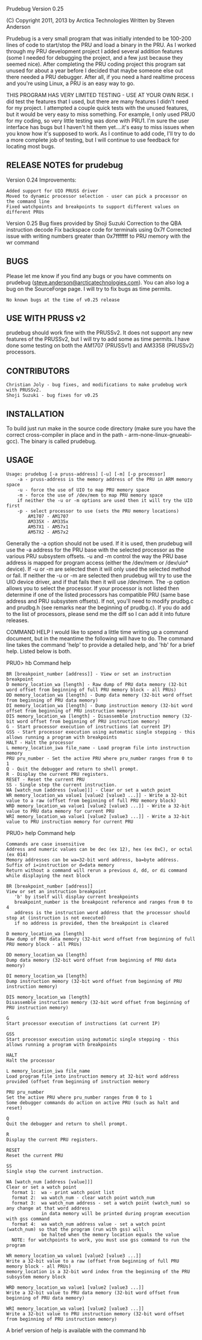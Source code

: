 
Prudebug Version 0.25

(C) Copyright 2011, 2013 by Arctica Technologies
Written by Steven Anderson

Prudebug is a very small program that was initially intended to be 100-200 lines of code to start/stop the PRU and load a binary in the PRU.
As I worked through my PRU development project I added several addition features (some I needed for debugging the project, and a few just
because they seemed nice).  After completing the PRU coding project this program sat unused for about a year before I decided that maybe
someone else out there needed a PRU debugger.  After all, if you need a hard realtime process and you're using Linux, a PRU is an easy
way to go.

THIS PROGRAM HAS VERY LIMITED TESTING - USE AT YOUR OWN RISK.
I did test the features that I used, but there are many features I didn't need for my project.  I attempted a couple quick tests with the
unused features, but it would be very easy to miss something.  For example, I only used PRU0 for my coding, so very little testing was done
with PRU1.  I'm sure the user interface has bugs but I haven't hit them yet....it's easy to miss issues when you know how it's supposed 
to work.  As I continue to add code, I'll try to do a more complete job of testing, but I will continue to use feedback for locating most
bugs.


RELEASE NOTES for prudebug
---------------------------------------------------------------------
Version 0.24
	Improvements:
	
	Added support for UIO PRUSS driver
	Moved to dynamic processor selection - user can pick a processor on the command line
	Fixed watchpoints and breakpoints to support different values on different PRUs

Version 0.25
	Bug fixes provided by Shoji Suzuki
		Correction to the QBA instruction decode
		Fix backspace code for terminals using 0x7f
		Corrected issue with writing numbers greater than 0x7fffffff to PRU memory with the wr command


BUGS
---------------------------------------------------------------------
Please let me know if you find any bugs or you have comments on prudebug (steve.anderson@arcticatechnologies.com).  You can also log a bug
on the SourceForge page.  I will try to fix bugs as time permits.

	No known bugs at the time of v0.25 release


USE WITH PRUSS v2
---------------------------------------------------------------------
prudebug should work fine with the PRUSSv2.  It does not support any new features of the PRUSSv2, but I will try to add some as
time permits.  I have done some testing on both the AM1707 (PRUSSv1) and AM3358 (PRUSSv2) processors.


CONTRIBUTORS
---------------------------------------------------------------------
	Christian Joly - bug fixes, and modifications to make prudebug work with PRUSSv2.
	Shoji Suzuki - bug fixes for v0.25


INSTALLATION
---------------------------------------------------------------------
To build just run make in the source code directory (make sure you have the correct cross-compiler in place and in the path - 
arm-none-linux-gnueabi-gcc).  The binary is called prudebug.


USAGE
---------------------------------------------------------------------
```
Usage: prudebug [-a pruss-address] [-u] [-m] [-p processor]
    -a - pruss-address is the memory address of the PRU in ARM memory space
    -u - force the use of UIO to map PRU memory space
    -m - force the use of /dev/mem to map PRU memory space
    if neither the -u or -m options are used then it will try the UIO first
    -p - select processor to use (sets the PRU memory locations)
        AM1707 - AM1707
        AM335X - AM335x
        AM57X1 - AM57x1
        AM57X2 - AM57x2
```

Generally the -a option should not be used.  If it is used, then prudebug will use the -a address for the PRU base with
the selected processor as the various PRU subsystem offsets.  -u and -m control the way the PRU base address is mapped for
program access (either the /dev/mem or /dev/uio* device).  If -u or -m are selected then it will only used the selected
method or fail.  If neither the -u or -m are selected then prudebug will try to use the UIO device driver, and if that fails
then it will use /dev/mem.  The -p option allows you to select the processor.  If your processor is not listed then determine
if one of the listed processors has compatible PRU (same base address and PRU subsystem offsets).  If not, you'll need to
modify prudbg.c and prudbg.h (see remarks near the beginning of prudbg.c).  If you do add to the list of processors, please
send me the diff so I can add it into future releases.


COMMAND HELP
I would like to spend a little time writing up a command document, but in the meantime the following will have to do.
The command line takes the command 'help' to provide a detailed help, and 'hb' for a brief help.  Listed below is both.

PRU0> hb
Command help

    BR [breakpoint_number [address]] - View or set an instruction breakpoint
    D memory_location_wa [length] - Raw dump of PRU data memory (32-bit word offset from beginning of full PRU memory block - all PRUs)
    DD memory_location_wa [length] - Dump data memory (32-bit word offset from beginning of PRU data memory)
    DI memory_location_wa [length] - Dump instruction memory (32-bit word offset from beginning of PRU instruction memory)
    DIS memory_location_wa [length] - Disassemble instruction memory (32-bit word offset from beginning of PRU instruction memory)
    G - Start processor execution of instructions (at current IP)
    GSS - Start processor execution using automatic single stepping - this allows running a program with breakpoints
    HALT - Halt the processor
    L memory_location_iwa file_name - Load program file into instruction memory
    PRU pru_number - Set the active PRU where pru_number ranges from 0 to 1
    Q - Quit the debugger and return to shell prompt.
    R - Display the current PRU registers.
    RESET - Reset the current PRU
    SS - Single step the current instruction.
    WA [watch_num [address [value]]] - Clear or set a watch point
    WR memory_location_wa value1 [value2 [value3 ...]] - Write a 32-bit value to a raw (offset from beginning of full PRU memory block)
    WRD memory_location_wa value1 [value2 [value3 ...]] - Write a 32-bit value to PRU data memory for current PRU
    WRI memory_location_wa value1 [value2 [value3 ...]] - Write a 32-bit value to PRU instruction memory for current PRU

PRU0> help
Command help

    Commands are case insensitive
    Address and numeric values can be dec (ex 12), hex (ex 0xC), or octal (ex 014)
    Memory addresses can be wa=32-bit word address, ba=byte address.  Suffix of i=instruction or d=data memory
    Return without a command will rerun a previous d, dd, or di command while displaying the next block

    BR [breakpoint_number [address]]
    View or set an instruction breakpoint
       'b' by itself will display current breakpoints
       breakpoint_number is the breakpoint reference and ranges from 0 to 4
       address is the instruction word address that the processor should stop at (instruction is not executed)
       if no address is provided, then the breakpoint is cleared

    D memory_location_wa [length]
    Raw dump of PRU data memory (32-bit word offset from beginning of full PRU memory block - all PRUs)

    DD memory_location_wa [length]
    Dump data memory (32-bit word offset from beginning of PRU data memory)

    DI memory_location_wa [length]
    Dump instruction memory (32-bit word offset from beginning of PRU instruction memory)

    DIS memory_location_wa [length]
    Disassemble instruction memory (32-bit word offset from beginning of PRU instruction memory)

    G
    Start processor execution of instructions (at current IP)

    GSS
    Start processor execution using automatic single stepping - this allows running a program with breakpoints

    HALT
    Halt the processor

    L memory_location_iwa file_name
    Load program file into instruction memory at 32-bit word address provided (offset from beginning of instruction memory

    PRU pru_number
    Set the active PRU where pru_number ranges from 0 to 1
    Some debugger commands do action on active PRU (such as halt and reset)

    Q
    Quit the debugger and return to shell prompt.

    R
    Display the current PRU registers.

    RESET
    Reset the current PRU

    SS
    Single step the current instruction.

    WA [watch_num [address [value]]]
    Clear or set a watch point
      format 1:  wa - print watch point list
      format 2:  wa watch_num - clear watch point watch_num
      format 3:  wa watch_num address - set a watch point (watch_num) so any change at that word address
                 in data memory will be printed during program execution with gss command
      format 4:  wa watch_num address value - set a watch point (watch_num) so that the program (run with gss) will
                 be halted when the memory location equals the value
      NOTE: for watchpoints to work, you must use gss command to run the program

    WR memory_location_wa value1 [value2 [value3 ...]]
    Write a 32-bit value to a raw (offset from beginning of full PRU memory block - all PRUs)
    memory_location is a 32-bit word index from the beginning of the PRU subsystem memory block

    WRD memory_location_wa value1 [value2 [value3 ...]]
    Write a 32-bit value to PRU data memory (32-bit word offset from beginning of PRU data memory)

    WRI memory_location_wa value1 [value2 [value3 ...]]
    Write a 32-bit value to PRU instruction memory (32-bit word offset from beginning of PRU instruction memory)

A brief version of help is available with the command hb




